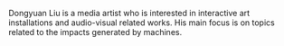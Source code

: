Dongyuan Liu is a media artist who is interested in interactive art installations and audio-visual related works. His main focus is on topics related to the impacts generated by machines.
